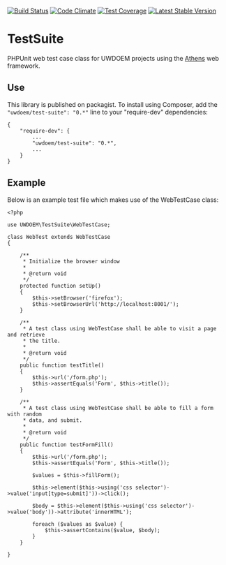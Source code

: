 [![Build Status](https://travis-ci.org/UWEnrollmentManagement/test-suite.svg?branch=master)](https://travis-ci.org/UWEnrollmentManagement/test-suit)
[![Code Climate](https://codeclimate.com/github/UWEnrollmentManagement/test-suite/badges/gpa.svg)](https://codeclimate.com/github/UWEnrollmentManagement/test-suite)
[![Test Coverage](https://codeclimate.com/github/UWEnrollmentManagement/test-suite/badges/coverage.svg)](https://codeclimate.com/github/UWEnrollmentManagement/test-suite/coverage)
[![Latest Stable Version](https://poser.pugx.org/uwdoem/test-suite/v/stable)](https://packagist.org/packages/uwdoem/test-suite)

# TestSuite

PHPUnit web test case class for UWDOEM projects using the [Athens]() web framework.

## Use

This library is published on packagist. To install using Composer, add the `"uwdoem/test-suite": "0.*"` line to your "require-dev" dependencies:

```
{
    "require-dev": {
        ...
        "uwdoem/test-suite": "0.*",
        ...
    }
}
```

## Example

Below is an example test file which makes use of the WebTestCase class:

```
<?php

use UWDOEM\TestSuite\WebTestCase;

class WebTest extends WebTestCase
{

    /**
     * Initialize the browser window
     *
     * @return void
     */
    protected function setUp()
    {
        $this->setBrowser('firefox');
        $this->setBrowserUrl('http://localhost:8001/');
    }

    /**
     * A test class using WebTestCase shall be able to visit a page and retrieve
     * the title.
     *
     * @return void
     */
    public function testTitle()
    {
        $this->url('/form.php');
        $this->assertEquals('Form', $this->title());
    }
    
    /**
     * A test class using WebTestCase shall be able to fill a form with random
     * data, and submit.
     *
     * @return void
     */
    public function testFormFill()
    {
        $this->url('/form.php');
        $this->assertEquals('Form', $this->title());

        $values = $this->fillForm();

        $this->element($this->using('css selector')->value('input[type=submit]'))->click();

        $body = $this->element($this->using('css selector')->value('body'))->attribute('innerHTML');

        foreach ($values as $value) {
            $this->assertContains($value, $body);
        }
    }
    
}
```

